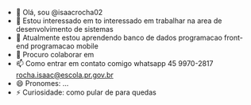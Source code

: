 - 👋 Olá, sou @isaacrocha02
- 👀 Estou interessado em  to interessado em trabalhar na area de desenvolvimento de sistemas
- 🌱 Atualmente estou aprendendo  banco de dados  programacao front-end  programacao mobile
- 💞️ Procuro colaborar em 
- 📫 Como entrar em contato comigo   whatsapp 45 9970-2817   rocha.isaac@escola.pr.gov.br
- 😄 Pronomes: ...
- ⚡ Curiosidade: como pular de para  quedas

<!---
isaacrocha02/isaacrocha02 is a ✨ special ✨ repository because its `README.md` (this file) appears on your GitHub profile.
You can click the Preview link to take a look at your changes.
--->

